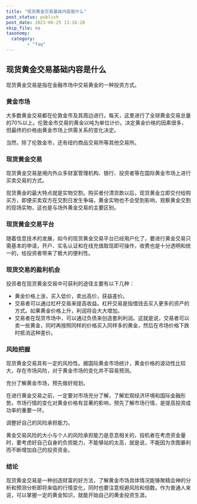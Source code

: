 ```yaml
---
title: "现货黄金交易基础内容是什么"
post_status: publish
post_date: 2023-06-25 13:16:20
skip_file: no
taxonomy:
  category:
        - "faq"
---
```


## 现货黄金交易基础内容是什么

现货黄金交易是指在金融市场中交易黄金的一种投资方式。

### 黄金市场

大多数黄金交易都在伦敦金市及其周边进行。每天，这里进行了全球黄金交易总量的70%以上。伦敦金市交易的黄金以吨为单位计价。决定黄金价格的因素很多，但最终的价格由黄金市场上供需关系的变化决定。

当然，除了伦敦金市，还有纽约商品交易所等其他交易所。

### 现货黄金交易

现货黄金交易是境内外众多财富管理机构、银行、投资者等在国际黄金市场上进行买卖交易的方式。

现货黄金的最大特点就是实物交割。购买者付清货款以后，现货黄金立即交付给购买方，即便买卖双方在交割日发生争端，黄金实物也不会受到影响，观察黄金交割的现场实物，这也是与场外黄金交易的主要区别。

### 现货黄金交易平台

随着信息技术的发展，如今的现货黄金交易平台已经用户化了，要进行黄金交易只需基本的申请，开户、实名认证和在线充值取现即可操作，收费也是十分透明和统一的，给投资者带来了极大的便利性。

### 现货交易的盈利机会

投资者在现货黄金交易中可获利的途径主要有以下几种：

- 黄金价格上涨，买入低价，卖出高价，获益差价。
- 交易者可以通过杠杆交易来提高收益。杠杆交易是指借钱去买入更多的资产的方式。如果黄金价格上升，利润将会大大增加。
- 交易者在现货市场中，可以通过负债来创造套利利润。这就是说，交易者可以卖一些黄金，同时再按照同样的价格买入同样多的黄金，然后在市场价格下跌时抵消这种差价。

### 风险把握

现货黄金交易具有一定的风险性。据国际黄金市场统计，黄金价格的波动性比较大，存在市场风险，对于黄金市场的变化并不容易预测。

充分了解黄金市场，预先做好规划。

在进行黄金交易之前，一定要对市场充分了解，了解宏观经济环境和国际金融形势。市场行情的变化对黄金价格有显著的影响，预先了解市场行情，是提高投资成功率的重要一环。

调整好自己的风险承担能力。

黄金交易风险的大小与个人的风险承担能力是息息相关的，投机者在考虑资金量时，要考虑好自己自身的负担能力，不能够站的太高，就是说，不能因为贪图暴利而不断增加自己的投资资金。

### 结论

现货黄金交易是一种创造财富的好方法，了解黄金市场具体情况能够聚精会神的分析和预测分析即将来临的行情变化，同时也要注意规避风险和倍数。作为普通人来说，可以掌握一定的黄金知识，就能开始自己的黄金投资生涯。
